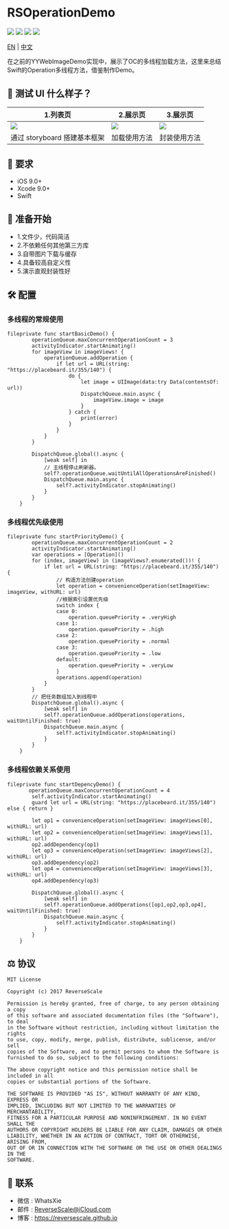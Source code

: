 # RSOperationDemo

![](https://img.shields.io/badge/platform-iOS-red.svg) ![](https://img.shields.io/badge/language-Objective--C-orange.svg) ![](https://img.shields.io/badge/download-1.8MB-brightgreen.svg
) ![](https://img.shields.io/badge/license-MIT%20License-brightgreen.svg) 

[EN](https://github.com/ReverseScale/RSOperationDemo) | [中文](https://github.com/ReverseScale/RSOperationDemo/blob/master/README_zh.md)

在之前的YYWebImageDemo实现中，展示了OC的多线程加载方法，这里来总结Swift的Operation多线程方法，借鉴制作Demo。

## 🎨 测试 UI 什么样子？

|1.列表页 |2.展示页 |3.展示页 |
| ------------- | ------------- | ------------- |
| ![](http://og1yl0w9z.bkt.clouddn.com/18-3-20/97364743.jpg) | ![](http://og1yl0w9z.bkt.clouddn.com/18-3-20/73732357.jpg) | ![](http://og1yl0w9z.bkt.clouddn.com/18-3-20/62310492.jpg) |
| 通过 storyboard 搭建基本框架 | 加载使用方法 | 封装使用方法 |


## 🤖 要求

* iOS 9.0+
* Xcode 9.0+
* Swift


## 🚀 准备开始
* 1.文件少，代码简洁
* 2.不依赖任何其他第三方库
* 3.自带图片下载与缓存
* 4.具备较高自定义性
* 5.演示直观封装性好


## 🛠 配置
### 多线程的常规使用
```
fileprivate func startBasicDemo() {
        operationQueue.maxConcurrentOperationCount = 3
        activityIndicator.startAnimating()
        for imageView in imageViews! {
            operationQueue.addOperation {
                if let url = URL(string: "https://placebeard.it/355/140") {
                    do {
                        let image = UIImage(data:try Data(contentsOf: url))
                        DispatchQueue.main.async {
                            imageView.image = image
                        }
                    } catch {
                        print(error)
                    }
                }
            }
        }
        
        DispatchQueue.global().async {
            [weak self] in
            // 主线程停止刷新器。
            self?.operationQueue.waitUntilAllOperationsAreFinished()
            DispatchQueue.main.async {
                self?.activityIndicator.stopAnimating()
            }
        }
    }

```
### 多线程优先级使用
```
fileprivate func startPriorityDemo() {
        operationQueue.maxConcurrentOperationCount = 2
        activityIndicator.startAnimating()
        var operations = [Operation]()
        for (index, imageView) in (imageViews?.enumerated())! {
            if let url = URL(string: "https://placebeard.it/355/140") {
                // 构造方法创建operation
                let operation = convenienceOperation(setImageView: imageView, withURL: url)
                //根据索引设置优先级
                switch index {
                case 0:
                    operation.queuePriority = .veryHigh
                case 1:
                    operation.queuePriority = .high
                case 2:
                    operation.queuePriority = .normal
                case 3:
                    operation.queuePriority = .low
                default:
                    operation.queuePriority = .veryLow
                }
                operations.append(operation)
            }
        }
        // 把任务数组加入到线程中
        DispatchQueue.global().async {
            [weak self] in
            self?.operationQueue.addOperations(operations, waitUntilFinished: true)
            DispatchQueue.main.async {
                self?.activityIndicator.stopAnimating()
            }
        }
    }

```
### 多线程依赖关系使用
```
fileprivate func startDepencyDemo() {
       operationQueue.maxConcurrentOperationCount = 4
        self.activityIndicator.startAnimating()
        guard let url = URL(string: "https://placebeard.it/355/140") else { return }
        
        let op1 = convenienceOperation(setImageView: imageViews[0], withURL: url)
        let op2 = convenienceOperation(setImageView: imageViews[1], withURL: url)
        op2.addDependency(op1)
        let op3 = convenienceOperation(setImageView: imageViews[2], withURL: url)
        op3.addDependency(op2)
        let op4 = convenienceOperation(setImageView: imageViews[3], withURL: url)
        op4.addDependency(op3)
        
        DispatchQueue.global().async {
            [weak self] in
            self?.operationQueue.addOperations([op1,op2,op3,op4], waitUntilFinished: true)
            DispatchQueue.main.async {
                self?.activityIndicator.stopAnimating()
            }
        }
    }
```

## ⚖ 协议

```
MIT License

Copyright (c) 2017 ReverseScale

Permission is hereby granted, free of charge, to any person obtaining a copy
of this software and associated documentation files (the "Software"), to deal
in the Software without restriction, including without limitation the rights
to use, copy, modify, merge, publish, distribute, sublicense, and/or sell
copies of the Software, and to permit persons to whom the Software is
furnished to do so, subject to the following conditions:

The above copyright notice and this permission notice shall be included in all
copies or substantial portions of the Software.

THE SOFTWARE IS PROVIDED "AS IS", WITHOUT WARRANTY OF ANY KIND, EXPRESS OR
IMPLIED, INCLUDING BUT NOT LIMITED TO THE WARRANTIES OF MERCHANTABILITY,
FITNESS FOR A PARTICULAR PURPOSE AND NONINFRINGEMENT. IN NO EVENT SHALL THE
AUTHORS OR COPYRIGHT HOLDERS BE LIABLE FOR ANY CLAIM, DAMAGES OR OTHER
LIABILITY, WHETHER IN AN ACTION OF CONTRACT, TORT OR OTHERWISE, ARISING FROM,
OUT OF OR IN CONNECTION WITH THE SOFTWARE OR THE USE OR OTHER DEALINGS IN THE
SOFTWARE.
```

## 😬  联系

* 微信 : WhatsXie
* 邮件 : ReverseScale@iCloud.com
* 博客 : https://reversescale.github.io

